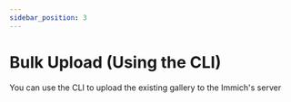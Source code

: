 ```yaml
---
sidebar_position: 3
---
```


# Bulk Upload (Using the CLI)

You can use the CLI to upload the existing gallery to the Immich's server
